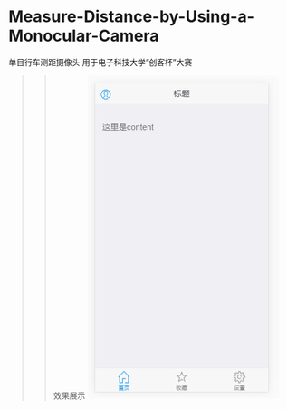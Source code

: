 # Measure-Distance-by-Using-a-Monocular-Camera
单目行车测距摄像头 用于电子科技大学“创客杯”大赛  

>>效果展示
![Image text](https://raw.githubusercontent.com/hongmaju/light7Local/master/img/productShow/20170518152848.png)
